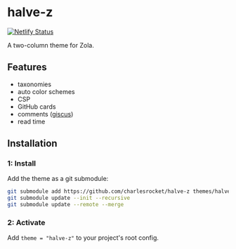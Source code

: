 # halve-z
[![Netlify Status](https://api.netlify.com/api/v1/badges/352a12ed-cdba-4545-9256-9fb698f5a94f/deploy-status?branch=trunk)](https://app.netlify.com/sites/halve-z/deploys)

A two-column theme for Zola.

## Features

* taxonomies
* auto color schemes
* CSP
* GitHub cards
* comments ([giscus](http://giscus.app))
* read time

## Installation

### 1: Install

Add the theme as a git submodule:

```sh
git submodule add https://github.com/charlesrocket/halve-z themes/halve-z
git submodule update --init --recursive
git submodule update --remote --merge
```

### 2: Activate

Add `theme = "halve-z"` to your project's root config.
